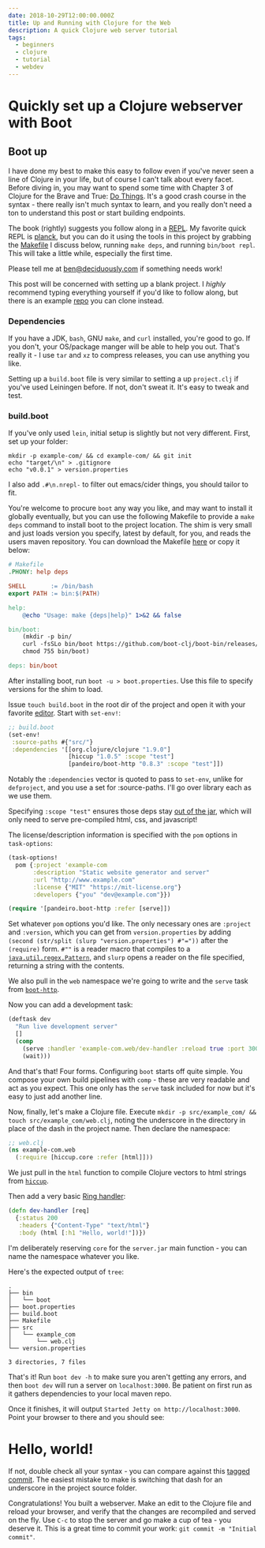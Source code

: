 ```yaml
---
date: 2018-10-29T12:00:00.000Z
title: Up and Running with Clojure for the Web
description: A quick Clojure web server tutorial
tags:
  - beginners
  - clojure
  - tutorial
  - webdev
---
```


# Quickly set up a Clojure webserver with Boot

## Boot up

I have done my best to make this easy to follow even if you've never seen a line of Clojure in your life, but of course I can't talk about every facet. Before diving in, you may want to spend some time with Chapter 3 of Clojure for the Brave and True: [Do Things](https://www.braveclojure.com/do-things/). It's a good crash course in the syntax - there really isn't much syntax to learn, and you really don't need a ton to understand this post or start building endpoints.

The book (rightly) suggests you follow along in a [REPL](https://en.wikipedia.org/wiki/Read-eval-print_loop). My favorite quick REPL is [planck](http://planck-repl.org), but you can do it using the tools in this project by grabbing the [Makefile](https://github.com/deciduously/example-com/blob/post1/Makefile) I discuss below, running `make deps`, and running `bin/boot repl`. This will take a little while, especially the first time.

Please tell me at ben@deciduously.com if something needs work!

This post will be concerned with setting up a blank project. I _highly_ recommend typing everything yourself if you'd like to follow along, but there is an example [repo](https://github.com/deciduously/example-com) you can clone instead.

### Dependencies

If you have a JDK, `bash`, GNU `make`, and `curl` installed, you're good to go. If you don't, your OS/package manger will be able to help you out. That's really it - I use `tar` and `xz` to compress releases, you can use anything you like.

Setting up a `build.boot` file is very similar to setting a up `project.clj` if you've used Leiningen before. If not, don't sweat it. It's easy to tweak and test.

### build.boot

If you've only used `lein`, initial setup is slightly but not very different. First, set up your folder:

```shell
mkdir -p example-com/ && cd example-com/ && git init
echo "target/\n" > .gitignore
echo "v0.0.1" > version.properties
```

I also add `.#\n.nrepl-` to filter out emacs/cider things, you should tailor to fit.

You're welcome to procure `boot` any way you like, and may want to install it globally eventually, but you can use the following Makefile to provide a `make deps` command to install boot to the project location. The shim is very small and just loads version you specify, latest by default, for you, and reads the users maven repository. You can download the Makefile [here](https://github.com/deciduously/example-com/blob/post1/Makefile) or copy it below:

```makefile
# Makefile
.PHONY: help deps

SHELL       := /bin/bash
export PATH := bin:$(PATH)

help:
	@echo "Usage: make {deps|help}" 1>&2 && false

bin/boot:
	(mkdir -p bin/                                                                              && \
	curl -fsSLo bin/boot https://github.com/boot-clj/boot-bin/releases/download/latest/boot.sh  && \
	chmod 755 bin/boot)

deps: bin/boot
```

After installing boot, run `boot -u > boot.properties`. Use this file to specify versions for the shim to load.

Issue `touch build.boot` in the root dir of the project and open it with your favorite [editor](http://spacemacs.org). Start with `set-env!`:

```clojure
;; build.boot
(set-env!
 :source-paths #{"src/"}
 :dependencies '[[org.clojure/clojure "1.9.0"]
                 [hiccup "1.0.5" :scope "test"]
                 [pandeiro/boot-http "0.8.3" :scope "test"]])
```

Notably the `:dependencies` vector is quoted to pass to `set-env`, unlike for `defproject`, and you use a set for :source-paths. I'll go over library each as we use them.

Specifying `:scope "test"` ensures those deps stay [out of the jar](https://www.zazzle.com/rlv/stay_out_hands_candy_cookie_jar_candy_jars-r7ec7cc8b404143a3be44e853c1d7e4ef_2ih7l_8byvr_512.jpg), which will only need to serve pre-compiled html, css, and javascript!

The license/description information is specified with the `pom` options in `task-options`:

```clojure
(task-options!
  pom {:project 'example-com
       :description "Static website generator and server"
       :url "http://www.example.com"
       :license {"MIT" "https://mit-license.org"}
       :developers {"you" "dev@example.com"}})

(require '[pandeiro.boot-http :refer [serve]])
```

Set whatever `pom` options you'd like. The only necessary ones are `:project` and `:version`, which you can get from `version.properties` by adding `(second (str/split (slurp "version.properties") #"="))` after the `(require)` form. `#""` is a reader macro that compiles to a [`java.util.regex.Pattern`](https://docs.oracle.com/javase/9/docs/api/java/util/regex/Pattern.html), and `slurp` opens a reader on the file specified, returning a string with the contents.

We also pull in the `web` namespace we're going to write and the `serve` task from [`boot-http`](https://github.com/pandeiro/boot-http).

Now you can add a development task:

```clojure
(deftask dev
  "Run live development server"
  []
  (comp
    (serve :handler 'example-com.web/dev-handler :reload true :port 3000)
    (wait)))
```

And that's that! Four forms. Configuring `boot` starts off quite simple. You compose your own build pipelines with `comp` - these are very readable and act as you expect. This one only has the `serve` task included for now but it's easy to just add another line.

Now, finally, let's make a Clojure file. Execute `mkdir -p src/example_com/ && touch src/example_com/web.clj`, noting the underscore in the directory in place of the dash in the project name. Then declare the namespace:

```clojure
;; web.clj
(ns example-com.web
  (:require [hiccup.core :refer [html]]))
```

We just pull in the `html` function to compile Clojure vectors to html strings from [`hiccup`](https://github.com/weavejester/hiccup).

Then add a very basic [Ring handler](https://github.com/ring-clojure/ring/wiki/Concepts):

```clojure
(defn dev-handler [req]
  {:status 200
   :headers {"Content-Type" "text/html"}
   :body (html [:h1 "Hello, world!"])})
```

I'm deliberately reserving `core` for the `server.jar` main function - you can name the namespace whatever you like.

Here's the expected output of `tree`:

```shell
.
├── bin
│   └── boot
├── boot.properties
├── build.boot
├── Makefile
├── src
│   └── example_com
│       └── web.clj
└── version.properties

3 directories, 7 files
```

That's it! Run `boot dev -h` to make sure you aren't getting any errors, and then `boot dev` will run a server on `localhost:3000`. Be patient on first run as it gathers dependencies to your local maven repo.

Once it finishes, it will output `Started Jetty on http://localhost:3000`. Point your browser to there and you should see:

# Hello, world!

If not, double check all your syntax - you can compare against this [tagged commit](https://github.com/deciduously/example-com/releases/tag/post1). The easiest mistake to make is switching that dash for an underscore in the project source folder.

Congratulations! You built a webserver. Make an edit to the Clojure file and reload your browser, and verify that the changes are recompiled and served on the fly. Use `C-c` to stop the server and go make a cup of tea - you deserve it. This is a great time to commit your work: `git commit -m "Initial commit"`.
